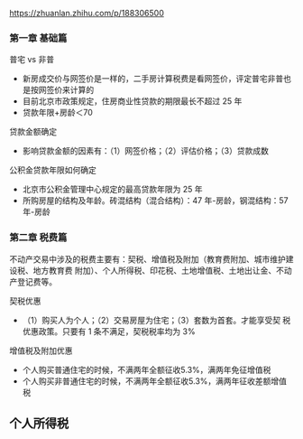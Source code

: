 https://zhuanlan.zhihu.com/p/188306500

### 第一章 基础篇

普宅 vs 非普
- 新房成交价与网签价是一样的，二手房计算税费是看网签价，评定普宅非普也是按网签价来计算的
- 目前北京市政策规定，住房商业性贷款的期限最长不超过 25 年
- 贷款年限+房龄＜70

贷款金额确定
- 影响贷款金额的因素有：（1）网签价格；（2）评估价格；（3）贷款成数

公积金贷款年限如何确定
- 北京市公积金管理中心规定的最高贷款年限为 25 年
- 所购房屋的结构及年龄。砖混结构（混合结构）：47 年-房龄，钢混结构：57 年-房龄



### 第二章 税费篇
不动产交易中涉及的税费主要有：契税、增值税及附加（教育费附加、城市维护建设税、地方教育费 附加）、个人所得税、印花税、土地增值税、土地出让金、不动产登记费等。

契税优惠
- （1）购买人为个人；（2）交易房屋为住宅；（3）套数为首套。才能享受契 税优惠政策。只要有 1 条不满足，契税税率均为 3%

增值税及附加优惠
- 个人购买普通住宅的时候，不满两年全额征收5.3%，满两年免征增值税
- 个人购买非普通住宅的时候，不满两年全额征收5.3%，满两年征收差额增值税


个人所得税
- 
